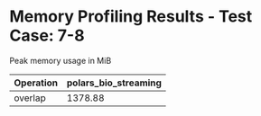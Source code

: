 # Memory Profiling Results - Test Case: 7-8

Peak memory usage in MiB

| Operation | polars_bio_streaming |
|-----------|---|
| overlap | 1378.88 |
